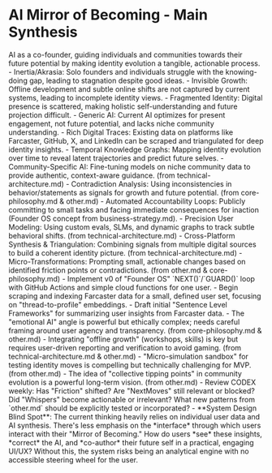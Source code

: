 # AI Mirror of Becoming - Main Synthesis

<CODEX>
  <Vision>AI as a co-founder, guiding individuals and communities towards their future potential by making identity evolution a tangible, actionable process.</Vision>

  <Friction>
    - Inertia/Akrasia: Solo founders and individuals struggle with the knowing-doing gap, leading to stagnation despite good ideas.
    - Invisible Growth: Offline development and subtle online shifts are not captured by current systems, leading to incomplete identity views.
    - Fragmented Identity: Digital presence is scattered, making holistic self-understanding and future projection difficult.
    - Generic AI: Current AI optimizes for present engagement, not future potential, and lacks niche community understanding.
  </Friction>

  <Leverage>
    - Rich Digital Traces: Existing data on platforms like Farcaster, GitHub, X, and LinkedIn can be scraped and triangulated for deep identity insights.
    - Temporal Knowledge Graphs: Mapping identity evolution over time to reveal latent trajectories and predict future selves.
    - Community-Specific AI: Fine-tuning models on niche community data to provide authentic, context-aware guidance. (from technical-architecture.md)
    - Contradiction Analysis: Using inconsistencies in behavior/statements as signals for growth and future potential. (from core-philosophy.md & other.md)
  </Leverage>

  <Mechanics>
    - Automated Accountability Loops: Publicly committing to small tasks and facing immediate consequences for inaction (Founder OS concept from business-strategy.md).
    - Precision User Modeling: Using custom evals, SLMs, and dynamic graphs to track subtle behavioral shifts. (from technical-architecture.md)
    - Cross-Platform Synthesis & Triangulation: Combining signals from multiple digital sources to build a coherent identity picture. (from technical-architecture.md)
    - Micro-Transformations: Prompting small, actionable changes based on identified friction points or contradictions. (from other.md & core-philosophy.md)
  </Mechanics>

  <NextMoves>
    - Implement v0 of "Founder OS" `NEXT()`/`GUARD()` loop with GitHub Actions and simple cloud functions for one user.
    - Begin scraping and indexing Farcaster data for a small, defined user set, focusing on "thread-to-profile" embeddings.
    - Draft initial "Sentence Level Frameworks" for summarizing user insights from Farcaster data.
  </NextMoves>

  <Whispers>
    - The "emotional AI" angle is powerful but ethically complex; needs careful framing around user agency and transparency. (from core-philosophy.md & other.md)
    - Integrating "offline growth" (workshops, skills) is key but requires user-driven reporting and verification to avoid gaming. (from technical-architecture.md & other.md)
    - "Micro-simulation sandbox" for testing identity moves is compelling but technically challenging for MVP. (from other.md)
    - The idea of "collective tipping points" in community evolution is a powerful long-term vision. (from other.md)
  </Whispers>

  <RecursiveMultiplier>
    - Review CODEX weekly: Has "Friction" shifted? Are "NextMoves" still relevant or blocked? Did "Whispers" become actionable or irrelevant? What new patterns from `other.md` should be explicitly tested or incorporated?
  </RecursiveMultiplier>

  <OneThingNotIncluded>
    - **System Design Blind Spot**: The current thinking heavily relies on individual user data and AI synthesis. There's less emphasis on the *interface* through which users interact with their "Mirror of Becoming." How do users *see* these insights, *correct* the AI, and *co-author* their future self in a practical, engaging UI/UX? Without this, the system risks being an analytical engine with no accessible steering wheel for the user.
  </OneThingNotIncluded>
</CODEX>
